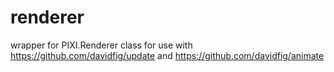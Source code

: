 # renderer
wrapper for PIXI.Renderer class for use with https://github.com/davidfig/update and https://github.com/davidfig/animate

